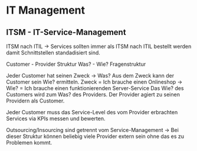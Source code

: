 # IT Management

## ITSM - IT-Service-Management

ITSM nach ITIL -> Services sollten immer als ITSM nach ITIL bestellt werden damit Schnittstellen standadisiert sind.

Customer - Provider Struktur
Was? - Wie? Fragenstruktur

Jeder Customer hat seinen Zweck -> Was?
Aus dem Zweck kann der Customer sein Wie? ermitteln. Zweck = Ich brauche einen Onlineshop -> Wie? = Ich brauche einen funktionierenden Server-Service
Das Wie? des Customers wird zum Was? des Providers.
Der Provider agiert zu seinen Providern als Customer.

Jeder Customer muss das Service-Level des vom Provider erbrachten Services via KPIs messen und bewerten.

Outsourcing/Insourcing sind getrennt vom Service-Management -> Bei dieser Struktur können beliebig viele Provider extern sein ohne das es zu Problemen kommt.